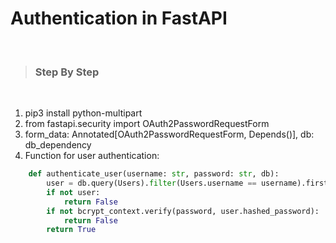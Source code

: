 # Authentication in FastAPI

<br>

> ### Step By Step

<br>

1. pip3 install python-multipart
2. from fastapi.security import OAuth2PasswordRequestForm
3. form_data: Annotated[OAuth2PasswordRequestForm, Depends()], db: db_dependency
4. Function for user authentication:
```python
    def authenticate_user(username: str, password: str, db):
        user = db.query(Users).filter(Users.username == username).first()
        if not user:
            return False
        if not bcrypt_context.verify(password, user.hashed_password):
            return False
        return True
```